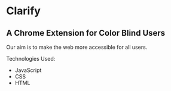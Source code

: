 # Clarify
## A Chrome Extension for Color Blind Users

Our aim is to make the web more accessible for all users.

Technologies Used:
* JavaScript
* CSS
* HTML